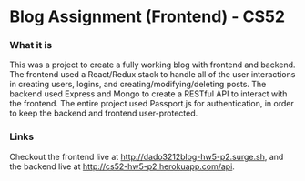 # Blog Assignment (Frontend) - CS52

### What it is

This was a project to create a fully working blog with frontend and backend.  The frontend used a React/Redux stack to handle all of the user interactions in creating users, logins, and creating/modifying/deleting posts.  The backend used Express and Mongo to create a RESTful API to interact with the frontend.  The entire project used Passport.js for authentication, in order to keep the backend and frontend user-protected.

### Links

Checkout the frontend live at http://dado3212blog-hw5-p2.surge.sh, and the backend live at http://cs52-hw5-p2.herokuapp.com/api.
